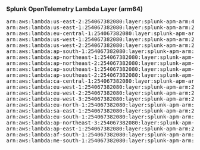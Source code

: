 <h3>Splunk OpenTelemetry Lambda Layer (arm64)</h3>

<pre>
arn:aws:lambda:us-east-2:254067382080:layer:splunk-apm-arm:40
arn:aws:lambda:us-east-1:254067382080:layer:splunk-apm-arm:22
arn:aws:lambda:eu-central-1:254067382080:layer:splunk-apm-arm:22
arn:aws:lambda:us-west-1:254067382080:layer:splunk-apm-arm:22
arn:aws:lambda:us-west-2:254067382080:layer:splunk-apm-arm:22
arn:aws:lambda:ap-south-1:254067382080:layer:splunk-apm-arm:22
arn:aws:lambda:ap-northeast-1:254067382080:layer:splunk-apm-arm:22
arn:aws:lambda:ap-northeast-2:254067382080:layer:splunk-apm-arm:22
arn:aws:lambda:ap-southeast-1:254067382080:layer:splunk-apm-arm:22
arn:aws:lambda:ap-southeast-2:254067382080:layer:splunk-apm-arm:22
arn:aws:lambda:ca-central-1:254067382080:layer:splunk-apm-arm:22
arn:aws:lambda:eu-west-1:254067382080:layer:splunk-apm-arm:22
arn:aws:lambda:eu-west-2:254067382080:layer:splunk-apm-arm:22
arn:aws:lambda:eu-west-3:254067382080:layer:splunk-apm-arm:22
arn:aws:lambda:eu-north-1:254067382080:layer:splunk-apm-arm:22
arn:aws:lambda:sa-east-1:254067382080:layer:splunk-apm-arm:22
arn:aws:lambda:eu-south-1:254067382080:layer:splunk-apm-arm:22
arn:aws:lambda:ap-northeast-3:254067382080:layer:splunk-apm-arm:22
arn:aws:lambda:ap-east-1:254067382080:layer:splunk-apm-arm:22
arn:aws:lambda:af-south-1:254067382080:layer:splunk-apm-arm:22
arn:aws:lambda:me-south-1:254067382080:layer:splunk-apm-arm:22
</pre>
